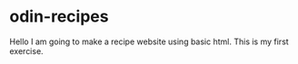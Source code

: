 # odin-recipes

Hello
I am going to make a recipe website using basic html.
This is my first exercise.
